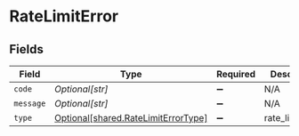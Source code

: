 # RateLimitError


## Fields

| Field                                                                                | Type                                                                                 | Required                                                                             | Description                                                                          |
| ------------------------------------------------------------------------------------ | ------------------------------------------------------------------------------------ | ------------------------------------------------------------------------------------ | ------------------------------------------------------------------------------------ |
| `code`                                                                               | *Optional[str]*                                                                      | :heavy_minus_sign:                                                                   | N/A                                                                                  |
| `message`                                                                            | *Optional[str]*                                                                      | :heavy_minus_sign:                                                                   | N/A                                                                                  |
| `type`                                                                               | [Optional[shared.RateLimitErrorType]](undefined/models/shared/ratelimiterrortype.md) | :heavy_minus_sign:                                                                   | rate_limit_error                                                                     |